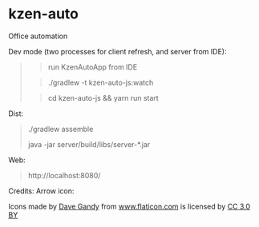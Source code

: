 # kzen-auto
Office automation

Dev mode (two processes for client refresh, and server from IDE):
> > run KzenAutoApp from IDE
>
> > ./gradlew -t kzen-auto-js:watch
>
> > cd kzen-auto-js && yarn run start


Dist:
> ./gradlew assemble
>
> java -jar server/build/libs/server-*.jar

Web:
> http://localhost:8080/




Credits:
Arrow icon: <div>Icons made by <a href="https://www.flaticon.com/authors/dave-gandy" title="Dave Gandy">Dave Gandy</a> from <a href="https://www.flaticon.com/" title="Flaticon">www.flaticon.com</a> is licensed by <a href="http://creativecommons.org/licenses/by/3.0/" title="Creative Commons BY 3.0" target="_blank">CC 3.0 BY</a></div>


